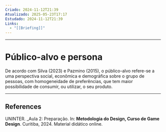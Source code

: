 ```yaml
---
Criado: 2024-11-12T21:39
Atualizado: 2025-05-23T17:17
Estudado: 2024-11-12T21:39
Links:
  - "[[Briefing]]"
---
```

---
# Público-alvo e persona

De acordo com Silva (2023) e Pazmino (2015), o público-alvo refere-se a uma perspectiva social, econômica e demográfica sobre o grupo de pessoas, com homogeneidade de preferências, que tem maior possibilidade de consumir, ou utilizar, o seu produto.

---
## References

UNINTER.  _Aula 2: Preparação. In: **Metodologia do Design, Curso de Game Design**. Curitiba, 2024. Material didático online.